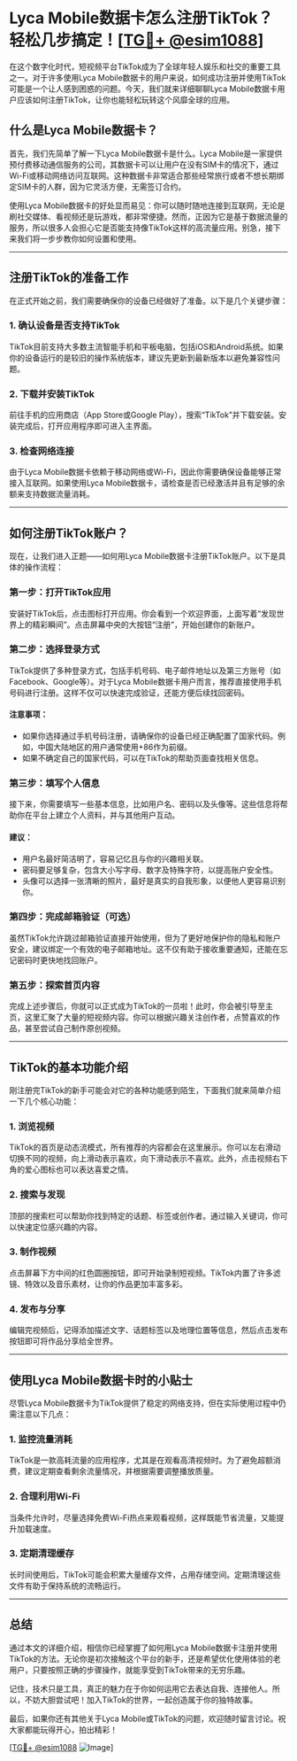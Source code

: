# Lyca Mobile数据卡怎么注册TikTok？轻松几步搞定！[[TG💪+ @esim1088](https://t.me/s/esim1088)]

在这个数字化时代，短视频平台TikTok成为了全球年轻人娱乐和社交的重要工具之一。对于许多使用Lyca Mobile数据卡的用户来说，如何成功注册并使用TikTok可能是一个让人感到困惑的问题。今天，我们就来详细聊聊Lyca Mobile数据卡用户应该如何注册TikTok，让你也能轻松玩转这个风靡全球的应用。

## 什么是Lyca Mobile数据卡？

首先，我们先简单了解一下Lyca Mobile数据卡是什么。Lyca Mobile是一家提供预付费移动通信服务的公司，其数据卡可以让用户在没有SIM卡的情况下，通过Wi-Fi或移动网络访问互联网。这种数据卡非常适合那些经常旅行或者不想长期绑定SIM卡的人群，因为它灵活方便，无需签订合约。

使用Lyca Mobile数据卡的好处显而易见：你可以随时随地连接到互联网，无论是刷社交媒体、看视频还是玩游戏，都非常便捷。然而，正因为它是基于数据流量的服务，所以很多人会担心它是否能支持像TikTok这样的高流量应用。别急，接下来我们将一步步教你如何设置和使用。

---

## 注册TikTok的准备工作

在正式开始之前，我们需要确保你的设备已经做好了准备。以下是几个关键步骤：

### 1. 确认设备是否支持TikTok
TikTok目前支持大多数主流智能手机和平板电脑，包括iOS和Android系统。如果你的设备运行的是较旧的操作系统版本，建议先更新到最新版本以避免兼容性问题。

### 2. 下载并安装TikTok
前往手机的应用商店（App Store或Google Play），搜索“TikTok”并下载安装。安装完成后，打开应用程序即可进入主界面。

### 3. 检查网络连接
由于Lyca Mobile数据卡依赖于移动网络或Wi-Fi，因此你需要确保设备能够正常接入互联网。如果使用Lyca Mobile数据卡，请检查是否已经激活并且有足够的余额来支持数据流量消耗。

---

## 如何注册TikTok账户？

现在，让我们进入正题——如何用Lyca Mobile数据卡注册TikTok账户。以下是具体的操作流程：

### 第一步：打开TikTok应用
安装好TikTok后，点击图标打开应用。你会看到一个欢迎界面，上面写着“发现世界上的精彩瞬间”。点击屏幕中央的大按钮“注册”，开始创建你的新账户。

### 第二步：选择登录方式
TikTok提供了多种登录方式，包括手机号码、电子邮件地址以及第三方账号（如Facebook、Google等）。对于Lyca Mobile数据卡用户而言，推荐直接使用手机号码进行注册。这样不仅可以快速完成验证，还能方便后续找回密码。

#### 注意事项：
- 如果你选择通过手机号码注册，请确保你的设备已经正确配置了国家代码。例如，中国大陆地区的用户通常使用+86作为前缀。
- 如果不确定自己的国家代码，可以在TikTok的帮助页面查找相关信息。

### 第三步：填写个人信息
接下来，你需要填写一些基本信息，比如用户名、密码以及头像等。这些信息将帮助你在平台上建立个人资料，并与其他用户互动。

#### 建议：
- 用户名最好简洁明了，容易记忆且与你的兴趣相关联。
- 密码要足够复杂，包含大小写字母、数字及特殊字符，以提高账户安全性。
- 头像可以选择一张清晰的照片，最好是真实的自我形象，以便他人更容易识别你。

### 第四步：完成邮箱验证（可选）
虽然TikTok允许跳过邮箱验证直接开始使用，但为了更好地保护你的隐私和账户安全，建议绑定一个有效的电子邮箱地址。这不仅有助于接收重要通知，还能在忘记密码时更快地找回账户。

### 第五步：探索首页内容
完成上述步骤后，你就可以正式成为TikTok的一员啦！此时，你会被引导至主页，这里汇聚了大量的短视频内容。你可以根据兴趣关注创作者，点赞喜欢的作品，甚至尝试自己制作原创视频。

---

## TikTok的基本功能介绍

刚注册完TikTok的新手可能会对它的各种功能感到陌生，下面我们就来简单介绍一下几个核心功能：

### 1. 浏览视频
TikTok的首页是动态流模式，所有推荐的内容都会在这里展示。你可以左右滑动切换不同的视频，向上滑动表示喜欢，向下滑动表示不喜欢。此外，点击视频右下角的爱心图标也可以表达喜爱之情。

### 2. 搜索与发现
顶部的搜索栏可以帮助你找到特定的话题、标签或创作者。通过输入关键词，你可以快速定位感兴趣的内容。

### 3. 制作视频
点击屏幕下方中间的红色圆圈按钮，即可开始录制短视频。TikTok内置了许多滤镜、特效以及音乐素材，让你的作品更加丰富多彩。

### 4. 发布与分享
编辑完视频后，记得添加描述文字、话题标签以及地理位置等信息，然后点击发布按钮即可将作品分享给全世界。

---

## 使用Lyca Mobile数据卡时的小贴士

尽管Lyca Mobile数据卡为TikTok提供了稳定的网络支持，但在实际使用过程中仍需注意以下几点：

### 1. 监控流量消耗
TikTok是一款高耗流量的应用程序，尤其是在观看高清视频时。为了避免超额消费，建议定期查看剩余流量情况，并根据需要调整播放质量。

### 2. 合理利用Wi-Fi
当条件允许时，尽量选择免费Wi-Fi热点来观看视频，这样既能节省流量，又能提升加载速度。

### 3. 定期清理缓存
长时间使用后，TikTok可能会积累大量缓存文件，占用存储空间。定期清理这些文件有助于保持系统的流畅运行。

---

## 总结

通过本文的详细介绍，相信你已经掌握了如何用Lyca Mobile数据卡注册并使用TikTok的方法。无论你是初次接触这个平台的新手，还是希望优化使用体验的老用户，只要按照正确的步骤操作，就能享受到TikTok带来的无穷乐趣。

记住，技术只是工具，真正的魅力在于你如何运用它去表达自我、连接他人。所以，不妨大胆尝试吧！加入TikTok的世界，一起创造属于你的独特故事。

最后，如果你还有其他关于Lyca Mobile或TikTok的问题，欢迎随时留言讨论。祝大家都能玩得开心，拍出精彩！

[[TG💪+ @esim1088](https://t.me/s/esim1088) ![Image](https://i.postimg.cc/4NQfJmqS/Snipaste-2025-05-13-00-14-12.png)]